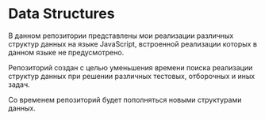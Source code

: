 # Data Structures
В данном репозитории представлены мои реализации различных структур данных на языке JavaScript, встроенной реализации которых в данном языке не предусмотрено.

Репозиторий создан с целью уменьшения времени поиска реализации структур данных при решении различных тестовых, отборочных и иных задач.

Со временем репозиторий будет пополняться новыми структурами данных.
